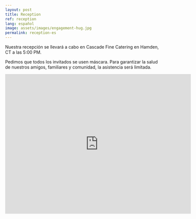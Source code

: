```yaml
---
layout: post
title: Reception
ref: reception
lang: español
image: assets/images/engagement-hug.jpg
permalink: reception-es
---
```


Nuestra recepción se llevará a cabo en Cascade Fine Catering en Hamden, CT a las 5:00 PM.

Pedimos que todos los invitados se usen máscara.
Para garantizar la salud de nuestros amigos, familiares y comunidad, la asistencia será limitada.

<iframe src="https://www.google.com/maps/embed?pb=!1m18!1m12!1m3!1d2992.4104363241486!2d-72.91099428407642!3d41.408608279262275!2m3!1f0!2f0!3f0!3m2!1i1024!2i768!4f13.1!3m3!1m2!1s0x89e7daa4d95a5ec9%3A0x631c18a502ab2919!2sCascade%20Fine%20Catering!5e0!3m2!1sen!2sus!4v1619896053598!5m2!1sen!2sus" width="600" height="450" style="border:0;" allowfullscreen="" loading="lazy"></iframe>